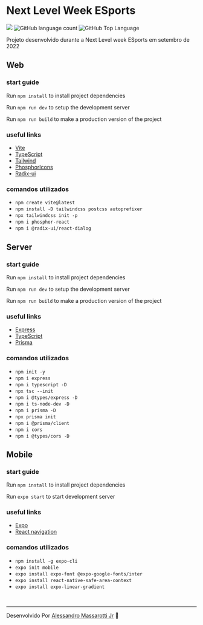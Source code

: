 # Next Level Week ESports

<p>
  <img src="https://img.shields.io/badge/made%20by-Alessandro%20Massarotti%20Jr-8B5CF6?style=flat-square">
  <img alt="GitHub language count" src="https://img.shields.io/github/languages/count/alessandro-massarotti-Jr/Next-Level-Week-ESports?color=8B5CF6&style=flat-square">
  <img alt="GitHub Top Language" src="https://img.shields.io/github/languages/top/alessandro-massarotti-Jr/Next-Level-Week-ESports?color=8B5CF6&style=flat-square">
</p>

Projeto desenvolvido durante a Next Level week ESports em setembro de 2022

## Web

### start guide

Run `npm install` to install project dependencies

Run `npm run dev` to setup the development server

Run `npm run build` to make a production version of the project

### useful links

- [Vite](https://vitejs.dev/)
- [TypeScript](https://www.typescriptlang.org/)
- [Tailwind](https://tailwindcss.com/)
- [PhosphorIcons](https://phosphoricons.com/)
- [Radix-ui](https://www.radix-ui.com/)

### comandos utilizados

- `npm create vite@latest`
- `npm install -D tailwindcss postcss autoprefixer`
- `npx tailwindcss init -p`
- `npm i phosphor-react`
- `npm i @radix-ui/react-dialog`

## Server

### start guide

Run `npm install` to install project dependencies

Run `npm run dev` to setup the development server

Run `npm run build` to make a production version of the project

### useful links

- [Express](https://expressjs.com/)
- [TypeScript](https://www.typescriptlang.org/)
- [Prisma](https://www.prisma.io/)

### comandos utilizados

- `npm init -y`
- `npm i express`
- `npm i typescript -D`
- `npx tsc --init`
- `npm i @types/express -D`
- `npm i ts-node-dev -D`
- `npm i prisma -D`
- `npx prisma init`
- `npm i @prisma/client`
- `npm i cors`
- `npm i @types/cors -D`

## Mobile

### start guide

Run `npm install` to install project dependencies

Run `expo start` to start development server 

### useful links

- [Expo](https://expo.dev/)
- [React navigation](https://reactnavigation.org/)

### comandos utilizados

- `npm install -g expo-cli`
- `expo init mobile`
- `expo install expo-font @expo-google-fonts/inter`
- `expo install react-native-safe-area-context`
- `expo install expo-linear-gradient`


<br>

---

Desenvolvido Por [Alessandro Massarotti Jr](https://github.com/alessandro-massarotti-jr) 🤖